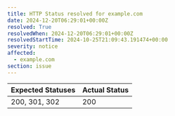 ```yaml
---
title: HTTP Status resolved for example.com
date: 2024-12-20T06:29:01+00:00Z
resolved: True
resolvedWhen: 2024-12-20T06:29:01+00:00Z
resolvedStartTime: 2024-10-25T21:09:43.191474+00:00
severity: notice
affected:
  - example.com
section: issue
---
```


| Expected Statuses | Actual Status  |
|-------------------|----------------|
| 200, 301, 302 | 200 |
